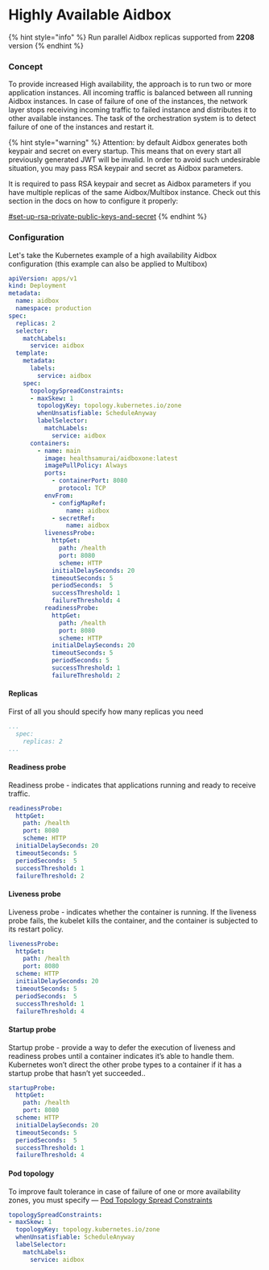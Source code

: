 # Highly Available Aidbox

{% hint style="info" %}
Run parallel Aidbox replicas supported from **2208** version
{% endhint %}

### Concept

To provide increased High availability, the approach is to run two or more application instances. All incoming traffic is balanced between all running Aidbox instances. In case of failure of one of the instances, the network layer stops receiving incoming traffic to failed instance and distributes it to other available instances. The task of the orchestration system is to detect failure of one of the instances and restart it.

{% hint style="warning" %}
Attention: by default Aidbox generates both keypair and secret on every startup. This means that on every start all previously generated JWT will be invalid. In order to avoid such undesirable situation, you may pass RSA keypair and secret as Aidbox parameters.

It is required to pass RSA keypair and secret as Aidbox parameters if you have multiple replicas of the same Aidbox/Multibox instance. Check out this section in the docs on how to configure it properly:

[#set-up-rsa-private-public-keys-and-secret](../../../reference/environment-variables/optional-environment-variables.md#set-up-rsa-private-public-keys-and-secret "mention")
{% endhint %}

### Configuration

Let's take the Kubernetes example of a high availability Aidbox configuration (this example can also be applied to Multibox)

```yaml
apiVersion: apps/v1
kind: Deployment
metadata:
  name: aidbox
  namespace: production
spec:
  replicas: 2
  selector:
    matchLabels:
      service: aidbox
  template:
    metadata:
      labels:
        service: aidbox
    spec:
      topologySpreadConstraints:
      - maxSkew: 1
        topologyKey: topology.kubernetes.io/zone
        whenUnsatisfiable: ScheduleAnyway
        labelSelector:
          matchLabels:
            service: aidbox
      containers:
        - name: main
          image: healthsamurai/aidboxone:latest
          imagePullPolicy: Always
          ports:
            - containerPort: 8080
              protocol: TCP
          envFrom:
            - configMapRef:
                name: aidbox
            - secretRef:
                name: aidbox
          livenessProbe:
            httpGet:
              path: /health
              port: 8080
              scheme: HTTP
            initialDelaySeconds: 20
            timeoutSeconds: 5
            periodSeconds:  5
            successThreshold: 1
            failureThreshold: 4
          readinessProbe:
            httpGet:
              path: /health
              port: 8080
              scheme: HTTP
            initialDelaySeconds: 20
            timeoutSeconds: 5
            periodSeconds: 5
            successThreshold: 1
            failureThreshold: 2
```

#### Replicas

First of all you should specify how many replicas you need

```yaml
...
  spec:
    replicas: 2
...
```

#### Readiness probe

Readiness probe - indicates that applications running and ready to receive traffic.

```yaml
readinessProbe:
  httpGet:
    path: /health
    port: 8080
    scheme: HTTP
  initialDelaySeconds: 20
  timeoutSeconds: 5
  periodSeconds:  5
  successThreshold: 1
  failureThreshold: 2
```

#### Liveness probe

Liveness probe - indicates whether the container is running. If the liveness probe fails, the kubelet kills the container, and the container is subjected to its restart policy.

```yaml
livenessProbe:
  httpGet:
    path: /health
    port: 8080
  scheme: HTTP
  initialDelaySeconds: 20
  timeoutSeconds: 5
  periodSeconds:  5
  successThreshold: 1
  failureThreshold: 4
```

#### Startup probe

Startup probe - provide a way to defer the execution of liveness and readiness probes until a container indicates it’s able to handle them. Kubernetes won’t direct the other probe types to a container if it has a startup probe that hasn’t yet succeeded..

```yaml
startupProbe:
  httpGet:
    path: /health
    port: 8080
  scheme: HTTP
  initialDelaySeconds: 20
  timeoutSeconds: 5
  periodSeconds:  5
  successThreshold: 1
  failureThreshold: 4

```

#### Pod topology

To improve fault tolerance in case of failure of one or more availability zones, you must specify — [Pod Topology Spread Constraints](https://kubernetes.io/docs/concepts/scheduling-eviction/topology-spread-constraints/)

```yaml
topologySpreadConstraints:
- maxSkew: 1
  topologyKey: topology.kubernetes.io/zone
  whenUnsatisfiable: ScheduleAnyway
  labelSelector:
    matchLabels:
      service: aidbox
```
